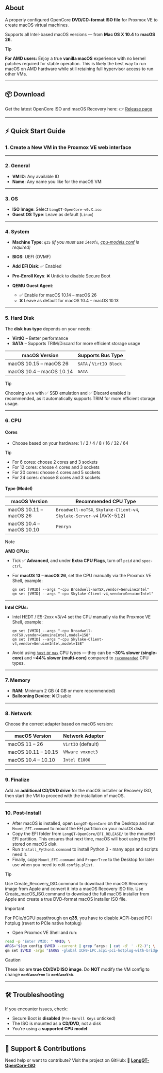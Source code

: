## About

A properly configured OpenCore **DVD/CD-format ISO file** for Proxmox VE to create macOS virtual machines.

Supports all Intel-based macOS versions — from **Mac OS X 10.4** to **macOS 26**.

> [!TIP]
> **For AMD users:**
> Enjoy a true **vanilla macOS** experience with no kernel patches required for stable operation.
> This is likely the best way to run macOS on AMD hardware while still retaining full hypervisor access to run other VMs.

---

## 📦 Download

Get the latest OpenCore ISO and macOS Recovery here: 👉 [Release page](https://github.com/LongQT-sea/OpenCore-ISO/releases)

---

## ⚡ Quick Start Guide

### 1. Create a New VM in the Proxmox VE web interface

---

### 2. General

* **VM ID**: Any available ID
* **Name**: Any name you like for the macOS VM

---

### 3. OS

* **ISO Image**: Select `LongQT-OpenCore-v0.X.iso`
* **Guest OS Type**: Leave as default (`Linux`)

---

### 4. System

* **Machine Type**: `q35` *(if you must use `i440fx`, [cpu-models.conf](https://github.com/LongQT-sea/OpenCore-ISO/blob/main/cpu-models.conf) is required)*
* **BIOS**: UEFI (OVMF)
* **Add EFI Disk**: ✅ Enabled
* **Pre-Enroll Keys**: ❌ Untick to disable Secure Boot
* **QEMU Guest Agent**:

  * ✅ Enable for macOS 10.14 – macOS 26
  * ❌ Leave as default for macOS 10.4 – macOS 10.13

---

### 5. Hard Disk

The **disk bus type** depends on your needs:

* **VirtIO** – Better performance
* **SATA** – Supports TRIM/Discard for more efficient storage usage

| macOS Version            | Supports Bus Type       |
| ------------------------ | ----------------------- |
| macOS 10.15 – macOS 26   | `SATA` / `VirtIO Block` |
| macOS 10.4 – macOS 10.14 | `SATA`                  |

> [!Tip]
> Choosing `SATA` with ✅ SSD emulation and ✅ Discard enabled is recommended, as it automatically supports TRIM for more efficient storage usage.


---

### 6. CPU

#### Cores

* Choose based on your hardware: 1 / 2 / 4 / 8 / 16 / 32 / 64

> [!TIP]
> * For 6 cores: choose 2 cores and 3 sockets
> * For 12 cores: choose 4 cores and 3 sockets
> * For 20 cores: choose 4 cores and 5 sockets
> * For 24 cores: choose 8 cores and 3 sockets

#### Type (Model)

| macOS Version            | Recommended CPU Type                                                  |
| ------------------------ | --------------------------------------------------------------------- |
| macOS 10.11 – macOS 26   | `Broadwell-noTSX`, `Skylake-Client-v4`, `Skylake-Server-v4` (AVX-512) |
| macOS 10.4 – macOS 10.10 | `Penryn`                                                              |

> [!NOTE]
> **AMD CPUs:**
> * Tick ✅ **Advanced**, and under **Extra CPU Flags**, turn off `pcid` and `spec-ctrl`.
> * For **macOS 13 – macOS 26**, set the CPU manually via the Proxmox VE Shell, example:
>
>   ```
>   qm set [VMID] --args "-cpu Broadwell-noTSX,vendor=GenuineIntel"
>   qm set [VMID] --args "-cpu Skylake-Client-v4,vendor=GenuineIntel"
>   ```
> ---
>  **Intel CPUs:**
> * Intel HEDT / E5-2xxx v3/v4 set the CPU manually via the Proxmox VE Shell, example:
>
>   ```
>   qm set [VMID] --args "-cpu Broadwell-noTSX,vendor=GenuineIntel,model=158"
>   qm set [VMID] --args "-cpu Skylake-Client-v4,vendor=GenuineIntel,model=158"
>   ```
> * Avoid using [`host` or `max`](https://browser.geekbench.com/v6/cpu/14313138) CPU types — they can be **~30% slower (single-core)** and **~44% slower (multi-core)** compared to [`recommended`](https://browser.geekbench.com/v6/cpu/14205183) CPU types.

---

### 7. Memory

* **RAM**: Minimum 2 GB (4 GB or more recommended)
* **Ballooning Device**: ❌ Disable

---

### 8. Network

Choose the correct adapter based on macOS version:

| macOS Version       | Network Adapter    |
| ------------------- | ------------------ |
| macOS 11 – 26       | `VirtIO` (default) |
| macOS 10.11 – 10.15 | `VMware vmxnet3`   |
| macOS 10.4 – 10.10  | `Intel E1000`      |

---

### 9. Finalize

Add an **additional CD/DVD drive** for the macOS installer or Recovery ISO, then start the VM to proceed with the installation of macOS.

---

### 10. Post-Install

* After macOS is installed, open `LongQT-OpenCore` on the Desktop and run `Mount_EFI.command` to mount the EFI partition on your macOS disk.
* Copy the EFI folder from `LongQT-OpenCore/EFI_RELEASE/` to the mounted EFI partition. This ensures that next time, macOS will boot using the EFI stored on macOS disk.
* Run `Install_Python3.command` to install Python 3 - many apps and scripts need it.
* Finally, copy `Mount_EFI.command` and `ProperTree` to the Desktop for later use when you need to edit `config.plist`.

> [!TIP]
> Use Create_Recovery_ISO.command to download the macOS Recovery image from Apple and convert it into a macOS Recovery ISO file.
> Use Create_macOS_ISO.command to download the full macOS installer from Apple and create a true DVD-format macOS installer ISO file.

> [!IMPORTANT]
> For PCIe/dGPU passthrough on **q35**, you have to disable ACPI-based PCI hotplug (revert to PCIe native hotplug)
> - Open Proxmox VE Shell and run:
> ```bash
> read -p "Enter VMID: " VMID; \
> ARGS="$(qm config $VMID --current | grep ^args: | cut -d' ' -f2-)"; \
> qm set $VMID -args "$ARGS -global ICH9-LPC.acpi-pci-hotplug-with-bridge-support=off"
> ```

> [!CAUTION]
> These iso are **true CD/DVD ISO image**.
> Do **NOT** modify the VM config to change ***`media=cdrom`*** to ***`media=disk`***.

---

## 🛠️ Troubleshooting

If you encounter issues, check:

* Secure Boot is **disabled** (`Pre-Enroll Keys` unticked)
* The ISO is mounted as a **CD/DVD**, not a disk
* You’re using a **supported CPU model**

---

## 🤝 Support & Contributions

Need help or want to contribute?
Visit the project on GitHub:
🔗 [**LongQT-OpenCore-ISO**](https://github.com/LongQT-sea/OpenCore-ISO)
